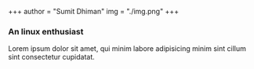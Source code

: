 +++
author = "Sumit Dhiman"
img = "./img.png"
+++

### An linux enthusiast
Lorem ipsum dolor sit amet, qui minim labore adipisicing minim sint cillum sint consectetur cupidatat.


